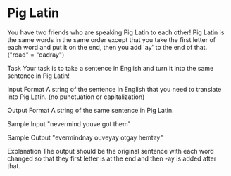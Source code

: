 # Pig Latin

You have two friends who are speaking Pig Latin to each other! Pig Latin is the same words in the same order except that you take the first letter of each word and put it on the end, then you add 'ay' to the end of that. ("road" = "oadray") 

Task
Your task is to take a sentence in English and turn it into the same sentence in Pig Latin! 

Input Format 
A string of the sentence in English that you need to translate into Pig Latin. (no punctuation or capitalization)

Output Format 
A string of the same sentence in Pig Latin.

Sample Input 
"nevermind youve got them"

Sample Output 
"evermindnay ouveyay otgay hemtay"

Explanation
The output should be the original sentence with each word changed so that they first letter is at the end and then -ay is added after that. 
